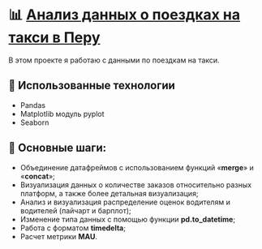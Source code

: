 # 📊 [Анализ данных о поездках на такси в Перу](https://github.com/ElenaAnalyst/data-analysis-homeworks/blob/main/HW1_basic_python/4_lesson/4_lesson_HW.ipynb)  
В этом проекте я работаю с данными по поездкам на такси.

## 🔧 Использованные технологии  
- Pandas
- Matplotlib модуль pyplot
- Seaborn 

## 📌 Основные шаги:  
- Объединение датафреймов с использованием функций «**merge**» и «**concat**»;
- Визуализация данных о количестве заказов относительно разных платформ, а также более детальная визуализация;
- Анализ и визуализация распределение оценок водителям и водителей (пайчарт и барплот);
- Изменение типа данных с помощью функции **pd.to_datetime**;
- Работа с форматом **timedelta**;
- Расчет метрики **MAU**.
